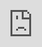 ```yaml
---
title: 中国近现代史事件可视化地图
tags:
  - 历史
  - 中国近现代史
  - 可视化地图
date created: 2022-01-25 21:40:47
date updated: 2023-11-25 03:00:25
date modified: 2022-01-27 21:24:25
---
```


# 中国近现代史事件可视化地图

项目地址: [ztjryg4/ChineseModernHistoryMap: 中国近代史可视化/中国近代史事件地图 (github.com)](https://github.com/ztjryg4/ChineseModernHistoryMap)

<iframe src="http://history.imztj.cn" allow="fullscreen" style="height: 100%; width: 100%; position: absolute;top: 0; left: 0;border: 0;"></iframe>
